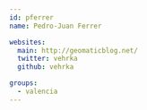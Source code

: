 ```yaml
---
id: pferrer
name: Pedro-Juan Ferrer

websites:
  main: http://geomaticblog.net/
  twitter: vehrka
  github: vehrka

groups:
  - valencia
---
```

